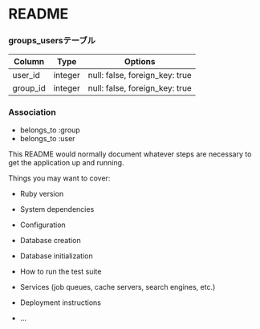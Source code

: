 # README

### groups_usersテーブル

  |Column|Type|Options|
  |------|----|-------|
  |user_id|integer|null: false, foreign_key: true|
  |group_id|integer|null: false, foreign_key: true|

  ### Association
  - belongs_to :group
  - belongs_to :user





This README would normally document whatever steps are necessary to get the
application up and running.

Things you may want to cover:

* Ruby version

* System dependencies

* Configuration

* Database creation

* Database initialization

* How to run the test suite

* Services (job queues, cache servers, search engines, etc.)

* Deployment instructions

* ...
